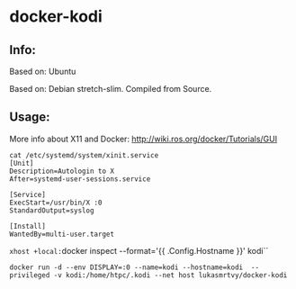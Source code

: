 # docker-kodi

## Info:
Based on: Ubuntu

Based on: Debian stretch-slim. Compiled from Source.

## Usage:
More info about X11 and Docker: http://wiki.ros.org/docker/Tutorials/GUI

```
cat /etc/systemd/system/xinit.service 
[Unit]
Description=Autologin to X
After=systemd-user-sessions.service

[Service]
ExecStart=/usr/bin/X :0
StandardOutput=syslog

[Install]
WantedBy=multi-user.target
```


`xhost +local:`docker inspect --format='{{ .Config.Hostname }}' kodi``

`docker run -d --env DISPLAY=:0 --name=kodi --hostname=kodi  --privileged -v kodi:/home/htpc/.kodi --net host lukasmrtvy/docker-kodi`
